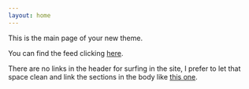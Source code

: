 ```yaml
---
layout: home
---
```


This is the main page of your new theme.

You can find the feed clicking [here](feed.md).

There are no links in the header for surfing in the site, I prefer to let that space clean and link the sections in the body like [this one](another-page.md).
